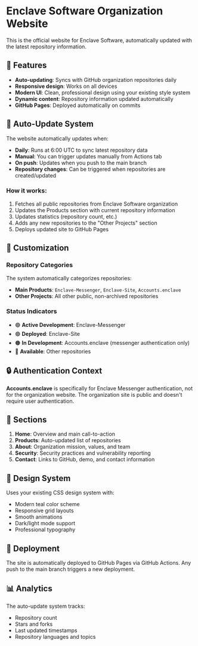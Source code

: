 # Enclave Software Organization Website

This is the official website for Enclave Software, automatically updated with the latest repository information.

## 🚀 Features

- **Auto-updating**: Syncs with GitHub organization repositories daily
- **Responsive design**: Works on all devices
- **Modern UI**: Clean, professional design using your existing style system
- **Dynamic content**: Repository information updated automatically
- **GitHub Pages**: Deployed automatically on commits

## 🤖 Auto-Update System

The website automatically updates when:
- **Daily**: Runs at 6:00 UTC to sync latest repository data
- **Manual**: You can trigger updates manually from Actions tab
- **On push**: Updates when you push to the main branch
- **Repository changes**: Can be triggered when repositories are created/updated

### How it works:
1. Fetches all public repositories from Enclave Software organization
2. Updates the Products section with current repository information
3. Updates statistics (repository count, etc.)
4. Adds any new repositories to the "Other Projects" section
5. Deploys updated site to GitHub Pages

## 📝 Customization

### Repository Categories
The system automatically categorizes repositories:
- **Main Products**: `Enclave-Messenger`, `Enclave-Site`, `Accounts.enclave`
- **Other Projects**: All other public, non-archived repositories

### Status Indicators
- 🟢 **Active Development**: Enclave-Messenger
- 🟢 **Deployed**: Enclave-Site
- 🟠 **In Development**: Accounts.enclave (messenger authentication only)
- 🔵 **Available**: Other repositories

## 🔒 Authentication Context

**Accounts.enclave** is specifically for Enclave Messenger authentication, not for the organization website. The organization site is public and doesn't require user authentication.

## 📱 Sections

1. **Home**: Overview and main call-to-action
2. **Products**: Auto-updated list of repositories
3. **About**: Organization mission, values, and team
4. **Security**: Security practices and vulnerability reporting
5. **Contact**: Links to GitHub, demo, and contact information

## 🎨 Design System

Uses your existing CSS design system with:
- Modern teal color scheme
- Responsive grid layouts
- Smooth animations
- Dark/light mode support
- Professional typography

## 🚀 Deployment

The site is automatically deployed to GitHub Pages via GitHub Actions. Any push to the main branch triggers a new deployment.

## 📊 Analytics

The auto-update system tracks:
- Repository count
- Stars and forks
- Last updated timestamps
- Repository languages and topics
